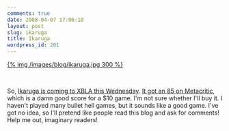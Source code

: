 ```yaml
---
comments: true
date: 2008-04-07 17:06:10
layout: post
slug: ikaruga
title: Ikaruga
wordpress_id: 201
---
```


[{% img /images/blog/ikaruga.jpg 300 %}](/images/blog/ikaruga.jpg)


 




So, [Ikaruga is coming to XBLA this Wednesday](http://www.xbox360fanboy.com/2008/04/07/confirmed-ikaruga-to-the-xbla-this-wednesday/). [It got an 85 on Metacritic](http://www.metacritic.com/games/platforms/cube/ikaruga?q=Ikaruga), which is a damn good score for a $10 game. I'm not sure whether I'll buy it. I haven't played many bullet hell games, but it sounds like a good game. I've got no idea, so I'll pretend like people read this blog and ask for comments! Help me out, imaginary readers!
